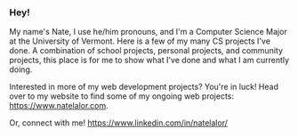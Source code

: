 ### Hey! 
My name's Nate, I use he/him pronouns, and I'm a Computer Science Major at the University of Vermont. Here is a few of my many CS projects I've done. A combination of school projects, personal projects, and community projects, this place is for me to show what I've done and what I am currently doing.

Interested in more of my web development projects? You're in luck! Head over to my website to find some of my ongoing web projects: https://www.natelalor.com.

Or, connect with me! https://www.linkedin.com/in/natelalor/
